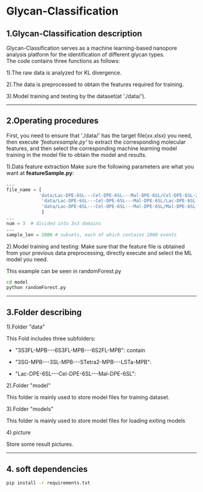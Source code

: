 # Glycan-Classification
## 1.Glycan-Classification description                              
                                                                                
 Glycan-Classification serves as a machine learning-based nanopore analysis platform 
 for the identification of different glycan types.                 
 The code contains three functions as follows:                                
                                                                               
 1).The raw data is analyzed for KL divergence.   	            
                                                                                
 2).The data is preprocessed to obtain the features required for training.                                   
                                                                                
 3).Model training and testing by the dataset(at './data/').                                        

---------
## 2.Operating procedures                           
    
First, you need to ensure that './data/' has the target file(xx.xlsx) you need, then execute _'featuresample.py'_ to extract 
 the corresponding molecular features, and then select the corresponding machine learning model training in the model file to 
 obtain the model and results.

1).Data feature extraction
    Make sure the following parameters are what you want at **featureSample.py**:
```python
...
file_name = [
            'data/Lac-DPE-6SL---Cel-DPE-6SL---Mal-DPE-6SL/Cel-DPE-6SL-28930 events',
             'data/Lac-DPE-6SL---Cel-DPE-6SL---Mal-DPE-6SL/Lac-DPE-6SL-27696 events',
             'data/Lac-DPE-6SL---Cel-DPE-6SL---Mal-DPE-6SL/Mal-DPE-6SL-31678 events'
             ]
...
num = 3  # divided into 3x3 domains
...
sample_len = 2000 # subsets, each of which contains 2000 events

```

2).Model training and testing:
    Make sure that the feature file is obtained from your previous data preprocessing, directly execute and select the ML model you need.

This example can be seen in randomForest.py 
```bash
cd model
python randomForest.py
```

---------
## 3.Folder describing

1).Folder "data"

This Fold includes three subfolders:

- "3S3FL-MPB---6S3FL-MPB---6S2FL-MPB": contain

- "3SG-MPB---3SL-MPB---STetra2-MPB---LSTa-MPB":

- "Lac-DPE-6SL---Cel-DPE-6SL---Mal-DPE-6SL": 

2).Folder "model"

This folder is mainly used to store model files for training dataset.

3).Folder "models"

This folder is mainly used to store model files for loading exiting models

4).picture

Store some result pictures.

---------
## 4. soft dependencies

```bash
pip install -r requirements.txt
```


